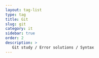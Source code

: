 ```yaml
---
layout: tag-list
type: tag
title: Git
slug: git
category: it
sidebar: true
order: 2
description: >
   Git study / Error solutions / Syntax 
---
```

